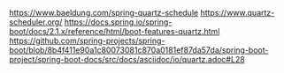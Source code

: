 https://www.baeldung.com/spring-quartz-schedule
https://www.quartz-scheduler.org/
https://docs.spring.io/spring-boot/docs/2.1.x/reference/html/boot-features-quartz.html
https://github.com/spring-projects/spring-boot/blob/8b4f411e90a1c80073081c870a0181ef87da57da/spring-boot-project/spring-boot-docs/src/docs/asciidoc/io/quartz.adoc#L28

